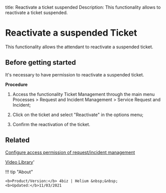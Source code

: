 title: Reactivate a ticket suspended
Description: This functionality allows to reactivate a ticket suspended. 

# Reactivate a suspended Ticket

This functionality allows the attendant to reactivate a suspended ticket.

## Before getting started

It's necessary to have permission to reactivate a suspended ticket.

**Procedure**

1.	Access the functionality Ticket Management through the main menu Processes > Request and Incident Management > Service Request and Incident;

2.	Click on the ticket and select "Reactivate" in the options menu;

3.	Confirm the reactivation of the ticket.


Related
-----------

[Configure access permission of request/incident management](/en-us/4biz-helium/processes/tickets/configuration/access-ticket-management.html)

<i class='fa fa-youtube-play  fa-2x' style='color:#97ce17;vertical-align: middle;'> </i> [Video Library](https://www.youtube.com/playlist?list=PLB5qK2uzf2RNrJnhiXj3dbmgsm9-quhfz)'

!!! tip "About"

    <b>Product/Version:</b> 4biz | Helium &nbsp;&nbsp;
    <b>Updated:</b>11/03/2021

